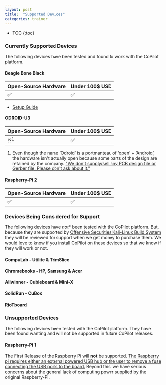 ```yaml
---
layout: post
title:  "Supported Devices"
categories: trainer
---
```


* TOC
{:toc}


### Currently Supported Devices

The following devices have been tested and found to work with the CoPilot platform.

#### Beagle Bone Black

| Open-Source Hardware | Under 100$ USD |
|---|---|
|:white_check_mark:|:white_check_mark:|

* [Setup Guide](http://openinternet.github.io/copilot/trainer/2016/01/03/setup-guide.html)

#### ODROID-U3

| Open-Source Hardware | Under 100$ USD |
|---|---|
|:interrobang:<sup>1</sup>|:white_check_mark:|

1. Even though the name ‘Odroid’ is a portmanteau of ‘open’ + ‘Android’, the hardware isn't actually open because some parts of the design are retained by the company. ["We don't supply/sell any PCB design file or Gerber file. Please don't ask about it."](http://com.odroid.com/sigong/blog/blog_list.php?bid=143)

#### Raspberry-Pi 2

| Open-Source Hardware | Under 100$ USD |
|---|---|
|:white_check_mark:|:white_check_mark:|

### Devices Being Considered for Support

The following devices have *not** been tested with the CoPilot platform. But, because they are supported by [Offensive Securities Kali-Linux Build System](https://www.offensive-security.com/kali-linux-vmware-arm-image-download/#) they will be reviewed for support when we get money to purchase them. We would love to know if you install CoPilot on these devices so that we know if they will work or not.

#### CompuLab - Utilite & TrimSlice

#### Chromebooks - HP, Samsung & Acer

#### Allwinner - Cubieboard & Mini-X

#### SolidRun - CuBox

#### RioTboard

### Unsupported Devices

The following devices been tested with the CoPilot platform. They have been found wanting and will not be supported in future CoPilot releases.

#### Raspberry-Pi 1

The First Release of the Raspberry Pi will **not** be supported. [The Raspberry pi requires either an external powered USB hub or the user to remove a fuse connecting the USB ports to the board.](https://github.com/OpenInternet/CoPilot/issues/45) Beyond this, we have serious concerns about the general lack of computing power supplied by the original Raspberry-Pi.
